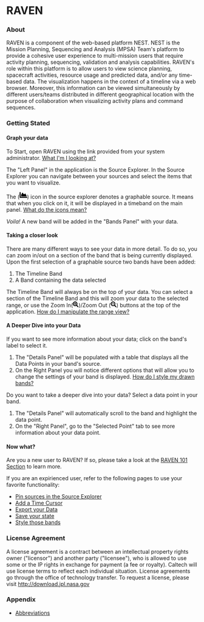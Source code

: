 # RAVEN

### About

RAVEN is a component of the web-based platform NEST. NEST is the Mission Planning, Sequencing and Analysis (MPSA) Team's platform to provide a cohesive user experience to multi-mission users that require activity planning, sequencing, validation and analysis capabilities.  RAVEN's role within this platform is to allow users to view science planning, spacecraft activities, resource usage and predicted data, and/or any time-based data. The visualization happens in the context of a timeline via a web browser. Moreover, this information can be viewed simultaneously by different users/teams distributed in different geographical location with the purpose of collaboration when visualizing activity plans and command sequences. 

### Getting Stated

#### Graph your data

To Start, open RAVEN using the link provided from your system administrator. [What I'm I looking at?](./Raven_101_1_application_layout.md)

The "Left Panel" in the application is the Source Explorer. In the Source Explorer you can navigate between your sources and select the items that you want to visualize. 

The (<img src="./images/chart-area.svg" width="20" />) icon in the source explorer denotes a graphable source. It means that when you click on it, it will be displayed in a timeband on the main panel.  [What do the icons mean?](./Raven_101_2_source_explorer.md#iconography)

*Voila!* A new band will be added in the "Bands Panel" with your data.

#### Taking a closer look

There are many different ways to see your data in more detail. To do so, you can zoom in/out on a section of the band that is being currently displayed. Upon the first selection of a graphable source two bands have been added:

1. The Timeline Band 
2. A Band containing the data selected

The Timeline Band will always be on the top of your data. You can select a section of the Timeline Band and this will zoom your data to the selected range, or use the Zoom In(<img src="./images/search-plus.svg" width="15" />)/Zoom Out (<img src="./images/search-minus.svg" width="15" />) buttons at the top of the application. [How do I manipulate the range view?](./Raven_101_3_bands.md#manipulate-time-range)

#### A Deeper Dive into your Data

If you want to see more information about your data; click on the band's label to select it.

1. The "Details Panel" will be populated with a table that displays all the Data Points in your band's source.
2. On the Right Panel you will notice different options that will allow you to change the settings of your band is displayed. [How do I style my drawn bands?](./Raven_101_3_bands.md#band-type-configuration-options)

Do you want to take a deeper dive into your data? Select a data point in your band.

1. The "Details Panel" will automatically scroll to the band and highlight the data point.
2. On the "Right Panel", go to the "Selected Point" tab to see more information about your data point.

#### Now what?

Are you a new user to RAVEN? If so, please take a look at the [RAVEN 101 Section](./Raven_101.md) to learn more. 

If you are an expirienced user, refer to the following pages to use your favorite functionality:

- [Pin sources in the Source Explorer](./Raven_101_2_source_explorer.md#pins)
- [Add a Time Cursor](./Raven_101_4_time_cursor.md)
- [Export your Data](./Raven_101_6_export_data.md)
- [Save your state](./Raven_101_5_states_layouts_shareable_links.md)
- [Style those bands](./Raven_101_3_bands.md#band-type-configuration-options)

### License Agreement

A license agreement is a contract between an intellectual property rights owner ("licensor") and another party ("licensee"), who is allowed to use some or the IP rights in exchange for payment (a fee or royalty). Caltech will use license terms to reflect each individual situation. License agreements go through the office of technology transfer. To request a license, please visit http://download.jpl.nasa.gov

### Appendix
- [Abbreviations](./abbreviations.md)
